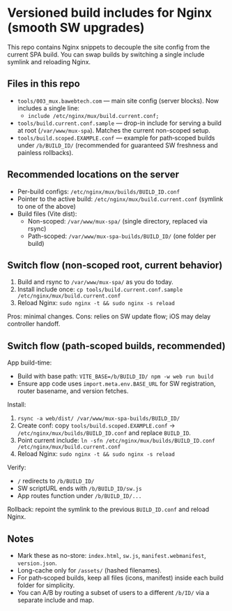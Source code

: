# Versioned build includes for Nginx (smooth SW upgrades)

This repo contains Nginx snippets to decouple the site config from the current SPA build. You can swap builds by switching a single include symlink and reloading Nginx.

## Files in this repo

- `tools/003_mux.bawebtech.com` — main site config (server blocks). Now includes a single line:
  - `include /etc/nginx/mux/build.current.conf;`
- `tools/build.current.conf.sample` — drop-in include for serving a build at root (`/var/www/mux-spa`). Matches the current non-scoped setup.
- `tools/build.scoped.EXAMPLE.conf` — example for path‑scoped builds under `/b/BUILD_ID/` (recommended for guaranteed SW freshness and painless rollbacks).

## Recommended locations on the server

- Per-build configs: `/etc/nginx/mux/builds/BUILD_ID.conf`
- Pointer to the active build: `/etc/nginx/mux/build.current.conf` (symlink to one of the above)
- Build files (Vite dist):
  - Non-scoped: `/var/www/mux-spa/` (single directory, replaced via rsync)
  - Path-scoped: `/var/www/mux-spa-builds/BUILD_ID/` (one folder per build)

## Switch flow (non‑scoped root, current behavior)

1) Build and rsync to `/var/www/mux-spa/` as you do today.
2) Install include once: `cp tools/build.current.conf.sample /etc/nginx/mux/build.current.conf`
3) Reload Nginx: `sudo nginx -t && sudo nginx -s reload`

Pros: minimal changes. Cons: relies on SW update flow; iOS may delay controller handoff.

## Switch flow (path‑scoped builds, recommended)

App build-time:

- Build with base path: `VITE_BASE=/b/BUILD_ID/ npm -w web run build`
- Ensure app code uses `import.meta.env.BASE_URL` for SW registration, router basename, and version fetches.

Install:

1) `rsync -a web/dist/ /var/www/mux-spa-builds/BUILD_ID/`
2) Create conf: copy `tools/build.scoped.EXAMPLE.conf` → `/etc/nginx/mux/builds/BUILD_ID.conf` and replace `BUILD_ID`.
3) Point current include: `ln -sfn /etc/nginx/mux/builds/BUILD_ID.conf /etc/nginx/mux/build.current.conf`
4) Reload Nginx: `sudo nginx -t && sudo nginx -s reload`

Verify:

- `/` redirects to `/b/BUILD_ID/`
- SW scriptURL ends with `/b/BUILD_ID/sw.js`
- App routes function under `/b/BUILD_ID/...`

Rollback: repoint the symlink to the previous `BUILD_ID.conf` and reload Nginx.

## Notes

- Mark these as no-store: `index.html`, `sw.js`, `manifest.webmanifest`, `version.json`.
- Long-cache only for `/assets/` (hashed filenames).
- For path‑scoped builds, keep all files (icons, manifest) inside each build folder for simplicity.
- You can A/B by routing a subset of users to a different `/b/ID/` via a separate include and map.

